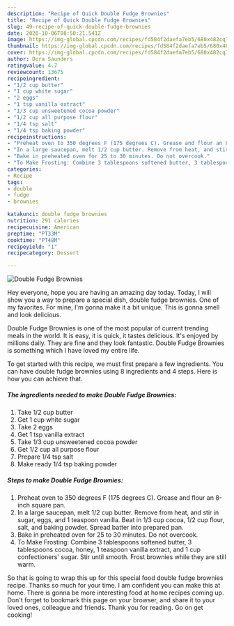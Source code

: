 ```yaml
---
description: "Recipe of Quick Double Fudge Brownies"
title: "Recipe of Quick Double Fudge Brownies"
slug: 49-recipe-of-quick-double-fudge-brownies
date: 2020-10-06T08:50:21.541Z
image: https://img-global.cpcdn.com/recipes/fd584f2daefa7eb5/680x482cq70/double-fudge-brownies-recipe-main-photo.jpg
thumbnail: https://img-global.cpcdn.com/recipes/fd584f2daefa7eb5/680x482cq70/double-fudge-brownies-recipe-main-photo.jpg
cover: https://img-global.cpcdn.com/recipes/fd584f2daefa7eb5/680x482cq70/double-fudge-brownies-recipe-main-photo.jpg
author: Dora Saunders
ratingvalue: 4.7
reviewcount: 13675
recipeingredient:
- "1/2 cup butter"
- "1 cup white sugar"
- "2 eggs"
- "1 tsp vanilla extract"
- "1/3 cup unsweetened cocoa powder"
- "1/2 cup all purpose flour"
- "1/4 tsp salt"
- "1/4 tsp baking powder"
recipeinstructions:
- "Preheat oven to 350 degrees F (175 degrees C). Grease and flour an 8-inch square pan."
- "In a large saucepan, melt 1/2 cup butter. Remove from heat, and stir in sugar, eggs, and 1 teaspoon vanilla. Beat in 1/3 cup cocoa, 1/2 cup flour, salt, and baking powder. Spread batter into prepared pan."
- "Bake in preheated oven for 25 to 30 minutes. Do not overcook."
- "To Make Frosting: Combine 3 tablespoons softened butter, 3 tablespoons cocoa, honey, 1 teaspoon vanilla extract, and 1 cup confectioners&#39; sugar. Stir until smooth. Frost brownies while they are still warm."
categories:
- Recipe
tags:
- double
- fudge
- brownies

katakunci: double fudge brownies 
nutrition: 291 calories
recipecuisine: American
preptime: "PT33M"
cooktime: "PT48M"
recipeyield: "1"
recipecategory: Dessert

---
```



![Double Fudge Brownies](https://img-global.cpcdn.com/recipes/fd584f2daefa7eb5/680x482cq70/double-fudge-brownies-recipe-main-photo.jpg)

Hey everyone, hope you are having an amazing day today. Today, I will show you a way to prepare a special dish, double fudge brownies. One of my favorites. For mine, I'm gonna make it a bit unique. This is gonna smell and look delicious.

Double Fudge Brownies is one of the most popular of current trending meals in the world. It is easy, it is quick, it tastes delicious. It's enjoyed by millions daily. They are fine and they look fantastic. Double Fudge Brownies is something which I have loved my entire life.




To get started with this recipe, we must first prepare a few ingredients. You can have double fudge brownies using 8 ingredients and 4 steps. Here is how you can achieve that.

<!--inarticleads1-->

##### The ingredients needed to make Double Fudge Brownies:

1. Take 1/2 cup butter
1. Get 1 cup white sugar
1. Take 2 eggs
1. Get 1 tsp vanilla extract
1. Take 1/3 cup unsweetened cocoa powder
1. Get 1/2 cup all purpose flour
1. Prepare 1/4 tsp salt
1. Make ready 1/4 tsp baking powder




<!--inarticleads2-->

##### Steps to make Double Fudge Brownies:

1. Preheat oven to 350 degrees F (175 degrees C). Grease and flour an 8-inch square pan.
1. In a large saucepan, melt 1/2 cup butter. Remove from heat, and stir in sugar, eggs, and 1 teaspoon vanilla. Beat in 1/3 cup cocoa, 1/2 cup flour, salt, and baking powder. Spread batter into prepared pan.
1. Bake in preheated oven for 25 to 30 minutes. Do not overcook.
1. To Make Frosting: Combine 3 tablespoons softened butter, 3 tablespoons cocoa, honey, 1 teaspoon vanilla extract, and 1 cup confectioners&#39; sugar. Stir until smooth. Frost brownies while they are still warm.




So that is going to wrap this up for this special food double fudge brownies recipe. Thanks so much for your time. I am confident you can make this at home. There is gonna be more interesting food at home recipes coming up. Don't forget to bookmark this page on your browser, and share it to your loved ones, colleague and friends. Thank you for reading. Go on get cooking!
